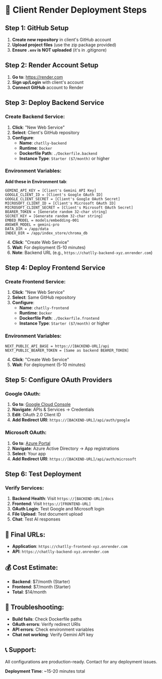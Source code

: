 # 🚀 Client Render Deployment Steps

## Step 1: GitHub Setup
1. **Create new repository** in client's GitHub account
2. **Upload project files** (use the zip package provided)
3. **Ensure `.env` is NOT uploaded** (it's in .gitignore)

## Step 2: Render Account Setup
1. **Go to**: https://render.com
2. **Sign up/Login** with client's account
3. **Connect GitHub** account to Render

## Step 3: Deploy Backend Service

### Create Backend Service:
1. **Click**: "New Web Service"
2. **Select**: Client's GitHub repository
3. **Configure**:
   - **Name**: `chatlly-backend`
   - **Runtime**: `Docker`
   - **Dockerfile Path**: `./Dockerfile.backend`
   - **Instance Type**: `Starter ($7/month)` or higher

### Environment Variables:
**Add these in Environment tab**:
```
GEMINI_API_KEY = [Client's Gemini API Key]
GOOGLE_CLIENT_ID = [Client's Google OAuth ID]
GOOGLE_CLIENT_SECRET = [Client's Google OAuth Secret]
MICROSOFT_CLIENT_ID = [Client's Microsoft OAuth ID]
MICROSOFT_CLIENT_SECRET = [Client's Microsoft OAuth Secret]
BEARER_TOKEN = [Generate random 32-char string]
SECRET_KEY = [Generate random 32-char string]
EMBED_MODEL = models/embedding-001
ANSWER_MODEL = gemini-pro
DATA_DIR = /app/data
INDEX_DIR = /app/index_store/chroma_db
```

4. **Click**: "Create Web Service"
5. **Wait**: For deployment (5-10 minutes)
6. **Note**: Backend URL (e.g., `https://chatlly-backend-xyz.onrender.com`)

## Step 4: Deploy Frontend Service

### Create Frontend Service:
1. **Click**: "New Web Service"
2. **Select**: Same GitHub repository
3. **Configure**:
   - **Name**: `chatlly-frontend`
   - **Runtime**: `Docker`
   - **Dockerfile Path**: `./Dockerfile.frontend`
   - **Instance Type**: `Starter ($7/month)` or higher

### Environment Variables:
```
NEXT_PUBLIC_API_BASE = https://[BACKEND-URL]/api
NEXT_PUBLIC_BEARER_TOKEN = [Same as backend BEARER_TOKEN]
```

4. **Click**: "Create Web Service"
5. **Wait**: For deployment (5-10 minutes)

## Step 5: Configure OAuth Providers

### Google OAuth:
1. **Go to**: [Google Cloud Console](https://console.cloud.google.com)
2. **Navigate**: APIs & Services → Credentials
3. **Edit**: OAuth 2.0 Client ID
4. **Add Redirect URI**: `https://[BACKEND-URL]/api/auth/google`

### Microsoft OAuth:
1. **Go to**: [Azure Portal](https://portal.azure.com)
2. **Navigate**: Azure Active Directory → App registrations
3. **Select**: Your app
4. **Add Redirect URI**: `https://[BACKEND-URL]/api/auth/microsoft`

## Step 6: Test Deployment

### Verify Services:
1. **Backend Health**: Visit `https://[BACKEND-URL]/docs`
2. **Frontend**: Visit `https://[FRONTEND-URL]`
3. **OAuth Login**: Test Google and Microsoft login
4. **File Upload**: Test document upload
5. **Chat**: Test AI responses

## 🎯 Final URLs:
- **Application**: `https://chatlly-frontend-xyz.onrender.com`
- **API**: `https://chatlly-backend-xyz.onrender.com`

## 💰 Cost Estimate:
- **Backend**: $7/month (Starter)
- **Frontend**: $7/month (Starter)
- **Total**: $14/month

## 🔧 Troubleshooting:
- **Build fails**: Check Dockerfile paths
- **OAuth errors**: Verify redirect URIs
- **API errors**: Check environment variables
- **Chat not working**: Verify Gemini API key

## 📞 Support:
All configurations are production-ready. Contact for any deployment issues.

**Deployment Time**: ~15-20 minutes total